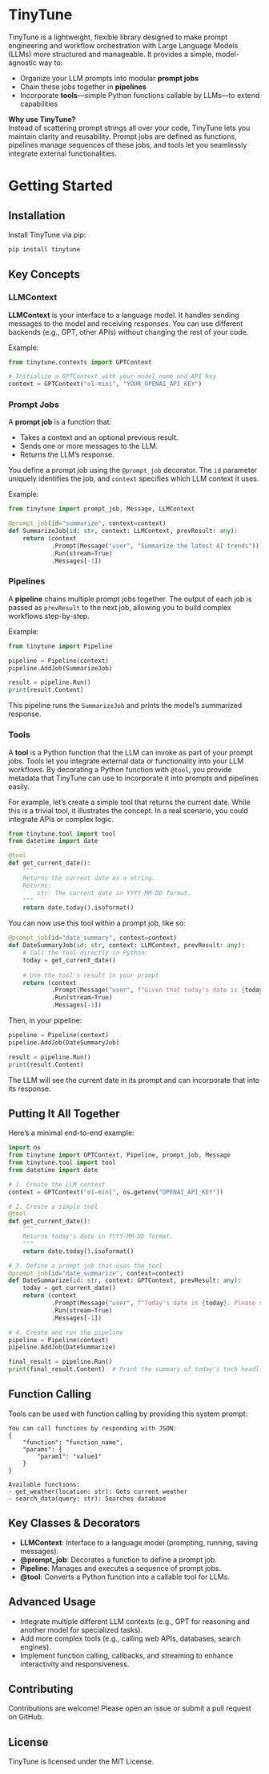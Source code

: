 # TinyTune

TinyTune is a lightweight, flexible library designed to make prompt engineering and workflow orchestration with Large Language Models (LLMs) more structured and manageable. It provides a simple, model-agnostic way to:

- Organize your LLM prompts into modular **prompt jobs**
- Chain these jobs together in **pipelines**
- Incorporate **tools**—simple Python functions callable by LLMs—to extend capabilities

**Why use TinyTune?**  
Instead of scattering prompt strings all over your code, TinyTune lets you maintain clarity and reusability. Prompt jobs are defined as functions, pipelines manage sequences of these jobs, and tools let you seamlessly integrate external functionalities.

# Getting Started

## Installation

Install TinyTune via pip:

```bash
pip install tinytune
```

## Key Concepts

### LLMContext
**LLMContext** is your interface to a language model. It handles sending messages to the model and receiving responses. You can use different backends (e.g., GPT, other APIs) without changing the rest of your code.

Example:
```python
from tinytune.contexts import GPTContext

# Initialize a GPTContext with your model name and API key
context = GPTContext("o1-mini", "YOUR_OPENAI_API_KEY")
```

### Prompt Jobs
A **prompt job** is a function that:
- Takes a context and an optional previous result.
- Sends one or more messages to the LLM.
- Returns the LLM’s response.

You define a prompt job using the `@prompt_job` decorator. The `id` parameter uniquely identifies the job, and `context` specifies which LLM context it uses.

Example:

```python
from tinytune import prompt_job, Message, LLMContext

@prompt_job(id="summarize", context=context)
def SummarizeJob(id: str, context: LLMContext, prevResult: any):
    return (context
            .Prompt(Message("user", "Summarize the latest AI trends"))
            .Run(stream=True)
            .Messages[-1])
```

### Pipelines
A **pipeline** chains multiple prompt jobs together. The output of each job is passed as `prevResult` to the next job, allowing you to build complex workflows step-by-step.

Example:
```python
from tinytune import Pipeline

pipeline = Pipeline(context)
pipeline.AddJob(SummarizeJob)

result = pipeline.Run()
print(result.Content)
```

This pipeline runs the `SummarizeJob` and prints the model’s summarized response.

### Tools
A **tool** is a Python function that the LLM can invoke as part of your prompt jobs. Tools let you integrate external data or functionality into your LLM workflows. By decorating a Python function with `@tool`, you provide metadata that TinyTune can use to incorporate it into prompts and pipelines easily.

For example, let’s create a simple tool that returns the current date. While this is a trivial tool, it illustrates the concept. In a real scenario, you could integrate APIs or complex logic.

```python
from tinytune.tool import tool
from datetime import date

@tool
def get_current_date():
    """
    Returns the current date as a string.
    Returns:
        str: The current date in YYYY-MM-DD format.
    """
    return date.today().isoformat()
```

You can now use this tool within a prompt job, like so:

```python
@prompt_job(id="date_summary", context=context)
def DateSummaryJob(id: str, context: LLMContext, prevResult: any):
    # Call the tool directly in Python:
    today = get_current_date()
    
    # Use the tool's result in your prompt
    return (context
            .Prompt(Message("user", f"Given that today's date is {today}, summarize today's world news."))
            .Run(stream=True)
            .Messages[-1])
```

Then, in your pipeline:
```python
pipeline = Pipeline(context)
pipeline.AddJob(DateSummaryJob)

result = pipeline.Run()
print(result.Content)
```

The LLM will see the current date in its prompt and can incorporate that into its response.

## Putting It All Together

Here’s a minimal end-to-end example:

```python
import os
from tinytune import GPTContext, Pipeline, prompt_job, Message
from tinytune.tool import tool
from datetime import date

# 1. Create the LLM context
context = GPTContext("o1-mini", os.getenv("OPENAI_API_KEY"))

# 2. Create a simple tool
@tool
def get_current_date():
    """
    Returns today's date in YYYY-MM-DD format.
    """
    return date.today().isoformat()

# 3. Define a prompt job that uses the tool
@prompt_job(id="date_summarize", context=context)
def DateSummarize(id: str, context: GPTContext, prevResult: any):
    today = get_current_date()
    return (context
            .Prompt(Message("user", f"Today's date is {today}. Please summarize the main tech headlines."))
            .Run(stream=True)
            .Messages[-1])

# 4. Create and run the pipeline
pipeline = Pipeline(context)
pipeline.AddJob(DateSummarize)

final_result = pipeline.Run()
print(final_result.Content)  # Print the summary of today's tech headlines
```
## Function Calling

Tools can be used with function calling by providing this system prompt:

```
You can call functions by responding with JSON:
{
    "function": "function_name",
    "params": {
        "param1": "value1"
    }
}

Available functions:
- get_weather(location: str): Gets current weather
- search_data(query: str): Searches database
```

## Key Classes & Decorators

- **LLMContext**: Interface to a language model (prompting, running, saving messages).
- **@prompt_job**: Decorates a function to define a prompt job.
- **Pipeline**: Manages and executes a sequence of prompt jobs.
- **@tool**: Converts a Python function into a callable tool for LLMs.


## Advanced Usage

- Integrate multiple different LLM contexts (e.g., GPT for reasoning and another model for specialized tasks).
- Add more complex tools (e.g., calling web APIs, databases, search engines).
- Implement function calling, callbacks, and streaming to enhance interactivity and responsiveness.

## Contributing

Contributions are welcome! Please open an issue or submit a pull request on GitHub.

## License

TinyTune is licensed under the MIT License.
